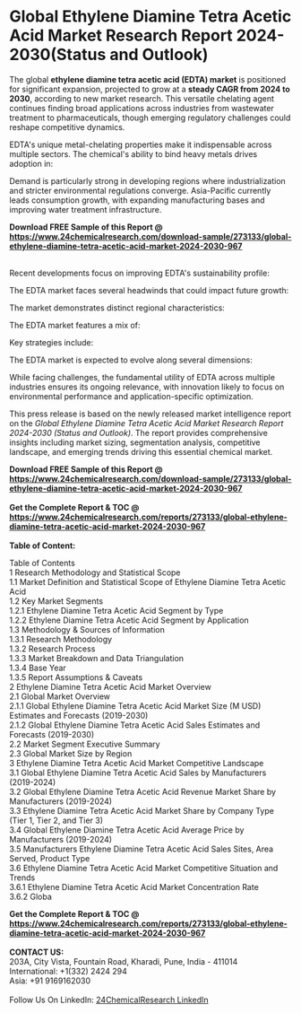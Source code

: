 <h1>Global Ethylene Diamine Tetra Acetic Acid Market Research Report 2024-2030(Status and Outlook)</h1><p>The global <strong>ethylene diamine tetra acetic acid (EDTA) market</strong> is positioned for significant expansion, projected to grow at a <strong>steady CAGR from 2024 to 2030</strong>, according to new market research. This versatile chelating agent continues finding broad applications across industries from wastewater treatment to pharmaceuticals, though emerging regulatory challenges could reshape competitive dynamics.</p><p>EDTA's unique metal-chelating properties make it indispensable across multiple sectors. The chemical's ability to bind heavy metals drives adoption in:</p><p>Demand is particularly strong in developing regions where industrialization and stricter environmental regulations converge. Asia-Pacific currently leads consumption growth, with expanding manufacturing bases and improving water treatment infrastructure.</p><div><b>Download FREE Sample of this Report @ 
            <a href="https://www.24chemicalresearch.com/download-sample/273133/global-ethylene-diamine-tetra-acetic-acid-market-2024-2030-967">
            https://www.24chemicalresearch.com/download-sample/273133/global-ethylene-diamine-tetra-acetic-acid-market-2024-2030-967</a></b></div><br><p>Recent developments focus on improving EDTA's sustainability profile:</p><p>The EDTA market faces several headwinds that could impact future growth:</p><p>The market demonstrates distinct regional characteristics:</p><p>The EDTA market features a mix of:</p><p>Key strategies include:</p><p>The EDTA market is expected to evolve along several dimensions:</p><p>While facing challenges, the fundamental utility of EDTA across multiple industries ensures its ongoing relevance, with innovation likely to focus on environmental performance and application-specific optimization.</p><p>This press release is based on the newly released market intelligence report on the <em>Global Ethylene Diamine Tetra Acetic Acid Market Research Report 2024-2030 (Status and Outlook)</em>. The report provides comprehensive insights including market sizing, segmentation analysis, competitive landscape, and emerging trends driving this essential chemical market.</p><div><b>Download FREE Sample of this Report @ 
            <a href="https://www.24chemicalresearch.com/download-sample/273133/global-ethylene-diamine-tetra-acetic-acid-market-2024-2030-967">
            https://www.24chemicalresearch.com/download-sample/273133/global-ethylene-diamine-tetra-acetic-acid-market-2024-2030-967</a></b></div><br><div><b>Get the Complete Report & TOC @ 
            <a href="https://www.24chemicalresearch.com/reports/273133/global-ethylene-diamine-tetra-acetic-acid-market-2024-2030-967">
            https://www.24chemicalresearch.com/reports/273133/global-ethylene-diamine-tetra-acetic-acid-market-2024-2030-967</a></b></div><br>
            <b>Table of Content:</b><p>Table of Contents<br />
1 Research Methodology and Statistical Scope<br />
1.1 Market Definition and Statistical Scope of Ethylene Diamine Tetra Acetic Acid<br />
1.2 Key Market Segments<br />
1.2.1 Ethylene Diamine Tetra Acetic Acid Segment by Type<br />
1.2.2 Ethylene Diamine Tetra Acetic Acid Segment by Application<br />
1.3 Methodology & Sources of Information<br />
1.3.1 Research Methodology<br />
1.3.2 Research Process<br />
1.3.3 Market Breakdown and Data Triangulation<br />
1.3.4 Base Year<br />
1.3.5 Report Assumptions & Caveats<br />
2 Ethylene Diamine Tetra Acetic Acid Market Overview<br />
2.1 Global Market Overview<br />
2.1.1 Global Ethylene Diamine Tetra Acetic Acid Market Size (M USD) Estimates and Forecasts (2019-2030)<br />
2.1.2 Global Ethylene Diamine Tetra Acetic Acid Sales Estimates and Forecasts (2019-2030)<br />
2.2 Market Segment Executive Summary<br />
2.3 Global Market Size by Region<br />
3 Ethylene Diamine Tetra Acetic Acid Market Competitive Landscape<br />
3.1 Global Ethylene Diamine Tetra Acetic Acid Sales by Manufacturers (2019-2024)<br />
3.2 Global Ethylene Diamine Tetra Acetic Acid Revenue Market Share by Manufacturers (2019-2024)<br />
3.3 Ethylene Diamine Tetra Acetic Acid Market Share by Company Type (Tier 1, Tier 2, and Tier 3)<br />
3.4 Global Ethylene Diamine Tetra Acetic Acid Average Price by Manufacturers (2019-2024)<br />
3.5 Manufacturers Ethylene Diamine Tetra Acetic Acid Sales Sites, Area Served, Product Type<br />
3.6 Ethylene Diamine Tetra Acetic Acid Market Competitive Situation and Trends<br />
3.6.1 Ethylene Diamine Tetra Acetic Acid Market Concentration Rate<br />
3.6.2 Globa</p><div><b>Get the Complete Report & TOC @ 
            <a href="https://www.24chemicalresearch.com/reports/273133/global-ethylene-diamine-tetra-acetic-acid-market-2024-2030-967">
            https://www.24chemicalresearch.com/reports/273133/global-ethylene-diamine-tetra-acetic-acid-market-2024-2030-967</a></b></div><br><b>CONTACT US:</b><br>
            203A, City Vista, Fountain Road, Kharadi, Pune, India - 411014<br>
            International: +1(332) 2424 294<br>
            Asia: +91 9169162030 <br><br>
            Follow Us On LinkedIn: <a href="https://www.linkedin.com/company/24chemicalresearch/">24ChemicalResearch LinkedIn</a>